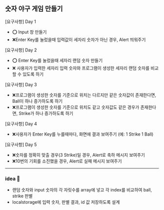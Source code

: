 ## 숫자 야구 게임 만들기

[요구사항] Day 1

- ⭕ Input 창 만들기 
- ❌Enter Key를 눌렀을때 입력값이 세자리 숫자가 아닌 경우, Alert 띄워주기

[요구사항] Day 2

- ⭕ Enter Key를 눌렀을때 세자리 랜덤 숫자 만들기
- ❌ 사용자가 입력한 세자리 입력 숫자와 프로그램이 생성한 세자리 랜덤 숫자를 비교할 수 있도록 하기

[요구사항] Day 3

- ❌프로그램이 생성한 숫자를 기준으로 위치는 다르지만 같은 숫자값이 존재한다면, Ball이 하나 증가하도록 하기
- ❌프로그램이 생성한 숫자를 기준으로 위치도 같고 숫자값도 같은 경우가 존재한다면, Strike가 하나 증가하도록 하기

[요구사항] Day 4
- ❌사용자가 Enter Key를 누를때마다, 화면에 결과 보여주기 (예: 1 Strike 1 Ball)

[요구사항] Day 5
- ❌숫자를 정확히 맞출 경우(3 Strike)일 경우, Alert로 축하 메시지 보여주기
- ❌10번의 기회를 소진했을 경우, Alert로 실패 메시지 보여주기

-------
### idea 🎉
- 랜덤 숫자와 input 숫자의 각 자릿수를 array에 넣고 각 index를 비교하여 ball, strike 판별 
- localstorage에 입력 숫자, 판별 결과, id 값 저장하도록 설계